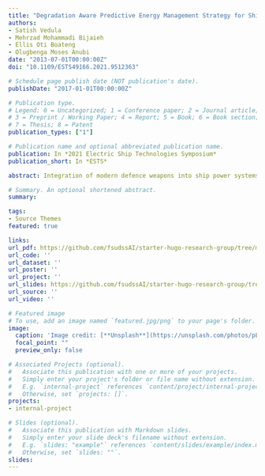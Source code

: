```yaml
---
title: "Degradation Aware Predictive Energy Management Strategy for Ship Power Systems"
authors:
- Satish Vedula
- Mehrzad Mohammadi Bijaieh
- Ellis Oti Boateng
- Olugbenga Moses Anubi
date: "2013-07-01T00:00:00Z"
doi: "10.1109/ESTS49166.2021.9512363"

# Schedule page publish date (NOT publication's date).
publishDate: "2017-01-01T00:00:00Z"

# Publication type.
# Legend: 0 = Uncategorized; 1 = Conference paper; 2 = Journal article;
# 3 = Preprint / Working Paper; 4 = Report; 5 = Book; 6 = Book section;
# 7 = Thesis; 8 = Patent
publication_types: ["1"]

# Publication name and optional abbreviated publication name.
publication: In *2021 Electric Ship Technologies Symposium*
publication_short: In *ESTS*

abstract: Integration of modern defence weapons into ship power systems poses a challenge in terms of meeting the high ramp rate requirements of those loads. It might be demanding for the generators to meet the ramp rates of these loads. Failure to meet so, might lead to stability issues. This is addressed by conglomeration of generators and energy storage elements to handle the required power demand posed by loads. This paper proposes an energy management strategy based on model predictive control that incorporates the uncertainty in the load prediction. The proposed controller optimally coordinates the power split between the generators and energy storage elements to guarantee that the power demand is met taking into considerations the ramp rate limitations and the load uncertainty. A low bandwidth model consisting of a single generator and a single energy storage element is used to validate the results of the proposed energy management strategy. The results demonstrate the robustness of the controller under load prediction uncertainty and demonstrate the effect of load uncertainty on battery capacity loss.

# Summary. An optional shortened abstract.
summary: 

tags:
- Source Themes
featured: true

links:
url_pdf: https://github.com/fsudssAI/starter-hugo-research-group/tree/main/content/publication/dapemssps/dapemssps.pdf
url_code: ''
url_dataset: ''
url_poster: ''
url_project: ''
url_slides: https://github.com/fsudssAI/starter-hugo-research-group/tree/main/content/publication/dapemssps/slide
url_source: ''
url_video: ''

# Featured image
# To use, add an image named `featured.jpg/png` to your page's folder. 
image:
  caption: 'Image credit: [**Unsplash**](https://unsplash.com/photos/pLCdAaMFLTE)'
  focal_point: ""
  preview_only: false

# Associated Projects (optional).
#   Associate this publication with one or more of your projects.
#   Simply enter your project's folder or file name without extension.
#   E.g. `internal-project` references `content/project/internal-project/index.md`.
#   Otherwise, set `projects: []`.
projects:
- internal-project

# Slides (optional).
#   Associate this publication with Markdown slides.
#   Simply enter your slide deck's filename without extension.
#   E.g. `slides: "example"` references `content/slides/example/index.md`.
#   Otherwise, set `slides: ""`.
slides:
---
```


